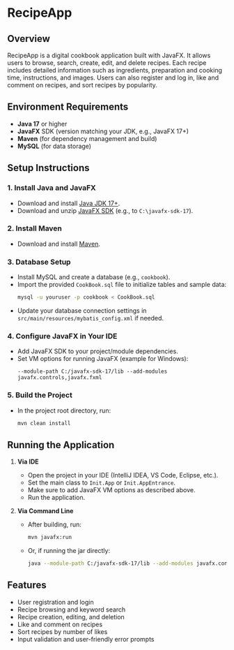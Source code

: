 # RecipeApp

## Overview
RecipeApp is a digital cookbook application built with JavaFX. It allows users to browse, search, create, edit, and delete recipes. Each recipe includes detailed information such as ingredients, preparation and cooking time, instructions, and images. Users can also register and log in, like and comment on recipes, and sort recipes by popularity.

## Environment Requirements

- **Java 17** or higher
- **JavaFX** SDK (version matching your JDK, e.g., JavaFX 17+)
- **Maven** (for dependency management and build)
- **MySQL** (for data storage)

## Setup Instructions

### 1. Install Java and JavaFX

- Download and install [Java JDK 17+](https://adoptium.net/).
- Download and unzip [JavaFX SDK](https://gluonhq.com/products/javafx/) (e.g., to `C:\javafx-sdk-17`).

### 2. Install Maven

- Download and install [Maven](https://maven.apache.org/download.cgi).

### 3. Database Setup

- Install MySQL and create a database (e.g., `cookbook`).
- Import the provided `CookBook.sql` file to initialize tables and sample data:
  ```bash
  mysql -u youruser -p cookbook < CookBook.sql
  ```
- Update your database connection settings in `src/main/resources/mybatis_config.xml` if needed.

### 4. Configure JavaFX in Your IDE

- Add JavaFX SDK to your project/module dependencies.
- Set VM options for running JavaFX (example for Windows):
  ```
  --module-path C:/javafx-sdk-17/lib --add-modules javafx.controls,javafx.fxml
  ```

### 5. Build the Project

- In the project root directory, run:
  ```bash
  mvn clean install
  ```

## Running the Application

1. **Via IDE**  
   - Open the project in your IDE (IntelliJ IDEA, VS Code, Eclipse, etc.).
   - Set the main class to `Init.App` or `Init.AppEntrance`.
   - Make sure to add JavaFX VM options as described above.
   - Run the application.

2. **Via Command Line**  
   - After building, run:
     ```bash
     mvn javafx:run
     ```
   - Or, if running the jar directly:
     ```bash
     java --module-path C:/javafx-sdk-17/lib --add-modules javafx.controls,javafx.fxml -jar target/your-app.jar
     ```

## Features

- User registration and login
- Recipe browsing and keyword search
- Recipe creation, editing, and deletion
- Like and comment on recipes
- Sort recipes by number of likes
- Input validation and user-friendly error prompts
